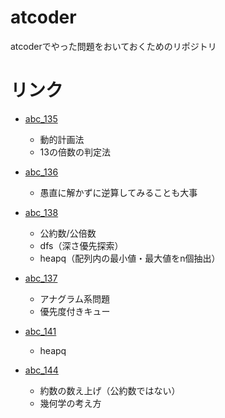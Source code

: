 # atcoder
atcoderでやった問題をおいておくためのリポジトリ

# リンク
- [abc_135](/beginner_contests/con_135/knowledge.md)
    - 動的計画法
    - 13の倍数の判定法

- [abc_136](/beginner_contests/con_136/knowledge.md)
    - 愚直に解かずに逆算してみることも大事

- [abc_138](/beginner_contests/con_138/knowledge.md)
    - 公約数/公倍数
    - dfs（深さ優先探索）
    - heapq（配列内の最小値・最大値をn個抽出）

- [abc_137](/beginner_contests/con_137/knowledge.md)
    - アナグラム系問題
    - 優先度付きキュー

- [abc_141](/begginer_contests/con_141/knowledge.md)
    - heapq

- [abc_144](/begginer_contests/abc144/knowledge.md)
    - 約数の数え上げ（公約数ではない）
    - 幾何学の考え方
